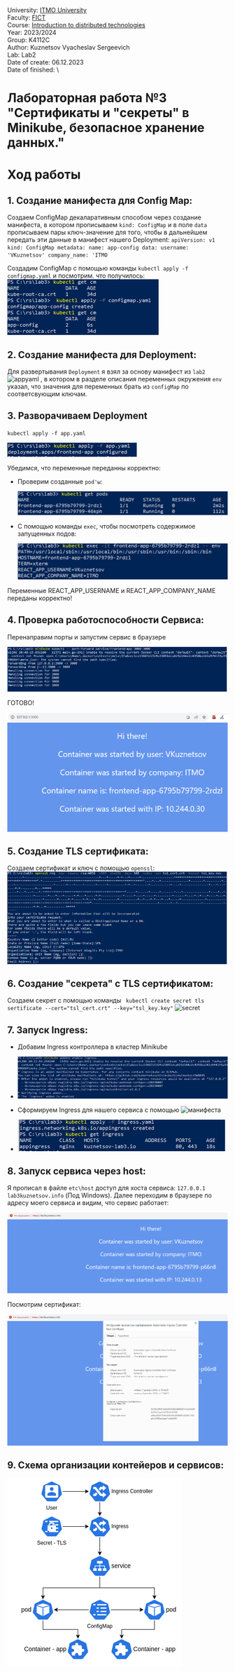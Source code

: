 University: [ITMO University](https://itmo.ru/ru/) \
Faculty: [FICT](https://fict.itmo.ru) \
Course: [Introduction to distributed technologies](https://github.com/itmo-ict-faculty/introduction-to-distributed-technologies) \
Year: 2023/2024\
Group: K4112C\
Author: Kuznetsov Vyacheslav Sergeevich \
Lab: Lab2 \
Date of create: 06.12.2023 \
Date of finished: \

# Лабораторная работа №3 "Сертификаты и "секреты" в Minikube, безопасное хранение данных."

# Ход работы

## 1. Cоздание манифеста для Config Map:

Создаем ConfigMap декаларативным способом через создание манифеста, в котором прописываем
`kind: ConfigMap` и в поле `data` прописываем пары ключ-значение для того, чтобы в дальнейшем передать эти данные в манифест нашего Deployment:
`apiVersion: v1
kind: ConfigMap
metadata:
  name: app-config
data:
  username: 'VKuznetsov'
  company_name: 'ITMO`

Создадим ConfigMap c помощью команды `kubectl apply -f configmap.yaml` и посмотрим. что получилось:
![configmap](img/1.PNG)

## 2. Cоздание манифеста для Deployment:

Для развертывания `Deployment` я взял за основу манифест из `lab2` ![appyaml](app.yaml) , в котором в разделе описания переменных окружения `env` указал, что значения для переменных брать из `configMap` по соответсвующим ключам.

## 3. Разворачиваем Deployment

`kubectl apply -f app.yaml`

![manifest](img/2.PNG)

Убедимся, что переменные переданны корректно:

- Проверим созданные `pod'ы`:
  
  ![pods](img/3.PNG)

- С помощью команды `exec`, чтобы посмотреть содержимое запущенных подов:
  
  ![podsexec](img/4.PNG)

Переменные REACT_APP_USERNAME и REACT_APP_COMPANY_NAME переданы корректно!

## 4. Проверка работоспособности Сервиса:

Перенаправим порты и запустим сервис в браузере

![service](img/6.PNG)

ГОТОВО!

![localhost](img/7.PNG)

## 5. Создание TLS сертификата:

Создаем сертификат и ключ с помощью `openssl`:
![openssl](img/8.PNG)

## 6. Создание "секрета" с TLS сертификатом:

Создаем секрет с помощью команды
` kubectl create secret tls sertificate --cert="tsl_cert.crt" --key="tsl_key.key"`
![secret](9.PNG)

## 7. Запуск Ingress:

- Добавим Ingress контроллера в кластер Minikube
- 
  ![ingress](img/5.PNG)

- Сформируем Ingress для нашего сервиса с помощью  ![манифеста](https://github.com/vkuznetsoff/2023_2024-introduction_to_distributed_technologies-k4112c-kuznetsov_v_s/blob/master/ingress.yaml)
- 
  ![ingressscreen](img/10.PNG)

## 8. Запуск сервиса через host:

Я прописал в файлe `etc\host` доступ для хоста сервиса: `127.0.0.1 lab3kuznetsov.info` (Под Windows).
Далее переходим в браузере по адресу моего сервиса и видим, что сервис работает:

![browser](img/11.PNG)

Посмотрим сертификат:

![cert](img/12.PNG)

## 9. Схема организации контейеров и сервисов:

![scheme](img/14.png)

